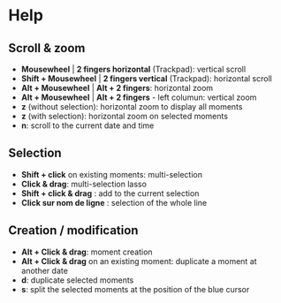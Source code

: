 # Help

## Scroll & zoom

- **Mousewheel** | **2 fingers horizontal** (Trackpad): vertical scroll
- **Shift + Mousewheel** | **2 fingers vertical** (Trackpad): horizontal scroll
- **Alt + Mousewheel** | **Alt + 2 fingers**: horizontal zoom
- **Alt + Mousewheel** | **Alt + 2 fingers** - left columun: vertical zoom
- **z** (without selection): horizontal zoom to display all moments
- **z** (with selection): horizontal zoom on selected moments
- **n**: scroll to the current date and time

## Selection

- **Shift + click** on existing moments: multi-selection
- **Click & drag**: multi-selection lasso
- **Shift + click & drag** : add to the current selection
- **Click sur nom de ligne** : selection of the whole line

## Creation / modification

- **Alt + Click & drag**: moment creation
- **Alt + Click & drag** on an existing moment: duplicate a moment at another date
- **d**: duplicate selected moments
- **s**: split the selected moments at the position of the blue cursor